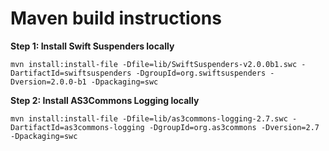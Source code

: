 Maven build instructions
=====


__Step 1: Install Swift Suspenders locally__


	mvn install:install-file -Dfile=lib/SwiftSuspenders-v2.0.0b1.swc -DartifactId=swiftsuspenders -DgroupId=org.swiftsuspenders -Dversion=2.0.0-b1 -Dpackaging=swc
	
__Step 2: Install AS3Commons Logging locally__

	mvn install:install-file -Dfile=lib/as3commons-logging-2.7.swc -DartifactId=as3commons-logging -DgroupId=org.as3commons -Dversion=2.7 -Dpackaging=swc